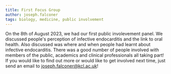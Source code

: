 ```yaml
---
title: First Focus Group
author: joseph.falconer
tags: biology, medicine, public involvement
---
```


On the 8th of August 2023, we had our first public involevement panel. We discussed people's perception of infective endocarditis and the link to oral health. Also discussed was where and when people had learnt about infective endocarditis. There was a good number of people involved with members of the public, academics and clinical professionals all taking part! If you would like to find out more or would like to get involved next time, just send an email to joseph.falconer@kcl.ac.uk! 
